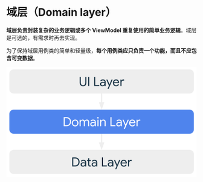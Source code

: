 # 域层（Domain layer）

**域层负责封装复杂的业务逻辑或多个 ViewModel 重复使用的简单业务逻辑**。域层是可选的，有需求时再去实现。

为了保持域层用例类的简单和轻量级，**每个用例类应只负责一个功能，而且不应包含可变数据**。

<img 
    src="/Android/Architecture/assets/mad-arch-overview-domain.png"
    alt="Architecture Domain"
    width="666">
